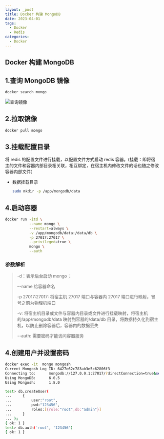 ```yaml
---
layout: _post
title: Docker 构建 MongoDB
date: 2023-04-01
tags: 
  - Docker
  - Redis
categories: 
  - Docker
---
```

## Docker 构建 MongoDB

## 1.查询 MongoDB 镜像

``````bash
docker search mongo
``````

![查询镜像](查询镜像.jpg)

## 2.拉取镜像

```bash
docker pull mongo
```

## 3.挂载配置目录

将 redis 的配置文件进行挂载，以配置文件方式启动 redis 容器。(挂载：即将宿主的文件和容器内部目录相关联，相互绑定，在宿主机内修改文件的话也随之修改容器内部文件）

- 数据挂载目录

  ```bash
  sudo mkdir -p /app/mongodb/data
  ```
  
## 4.启动容器

```bash
docker run -itd \
           --name mongo \
           --restart=always \
           -v /app/mongodb/data:/data/db \
           -p 27017:27017 \
           --privileged=true \
           mongo \
           --auth 
```
### 参数解析

> -d：表示后台启动 mongo；
>
> –-name 给容器命名
>
> -p 27017:27017: 将宿主机 27017 端口与容器内 27017 端口进行映射，冒号之前为物理机端口
>
> -v: 将宿主机目录或文件与容器内目录或文件进行挂载映射，将宿主机的/app/mongodb/data 映射到容器的/data/db 目录，将数据持久化到宿主机，以防止删除容器后，容器内的数据丢失
>
> --auth: 需要密码才能访问容器服务

## 4.创建用户并设置密码

```bash
docker exec -it  mongo mongosh
Current Mongosh Log ID:	6427e62c783ab3e5c62806f3
Connecting to:		mongodb://127.0.0.1:27017/?directConnection=true&serverSelectionTimeoutMS=2000&appName=mongosh+1.8.0
Using MongoDB:		6.0.5
Using Mongosh:		1.8.0

test> db.createUser(
...     {
...         user:"root",
...         pwd:"123456",
...         roles:[{role:"root",db:"admin"}]
...     }
... );
{ ok: 1 }
test> db.auth('root', '123456')
{ ok: 1 }

```
